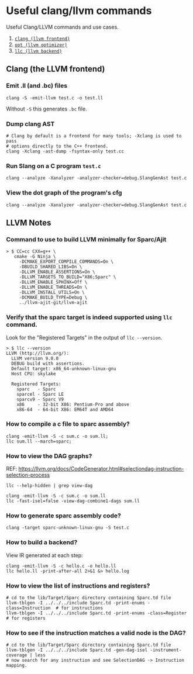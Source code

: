 Useful clang/llvm commands
===================

Useful Clang/LLVM commands and use cases.

1. [`clang (llvm frontend)`](#clang)
1. [`opt (llvm optimizer)`](#opt)
1. [`llc (llvm backend)`](#llc)

<a name="clang"></a>
## Clang (the LLVM frontend)

### Emit .ll (and .bc) files

    clang -S -emit-llvm test.c -o test.ll

Without `-S` this generates `.bc` file.

### Dump clang AST

    # Clang by default is a frontend for many tools; -Xclang is used to pass
    # options directly to the C++ frontend.
    clang -Xclang -ast-dump -fsyntax-only test.cc

### Run Slang on a C program `test.c`

    clang --analyze -Xanalyzer -analyzer-checker=debug.SlangGenAst test.c

### View the dot graph of the program's cfg

    clang --analyze -Xanalyzer -analyzer-checker=debug.SlangGenAst test.c

<a name="llvm-backend"></a>
## LLVM Notes

### Command to use to build LLVM minimally for Sparc/Ajit

    > $ CC=cc CXX=g++ \
       cmake -G Ninja \
         -DCMAKE_EXPORT_COMPILE_COMMANDS=On \
         -DBUILD_SHARED_LIBS=On \
         -DLLVM_ENABLE_ASSERTIONS=On \
         -DLLVM_TARGETS_TO_BUILD="X86;Sparc" \
         -DLLVM_ENABLE_SPHINX=Off \
         -DLLVM_ENABLE_THREADS=On \
         -DLLVM_INSTALL_UTILS=On \
         -DCMAKE_BUILD_TYPE=Debug \
         ../llvm-ajit-git/llvm-ajit

### Verify that the sparc target is indeed supported using `llc` command.

Look for the "Registered Targets" in the output of `llc --version`.


    > $ llc --version
    LLVM (http://llvm.org/):
      LLVM version 9.0.0
      DEBUG build with assertions.
      Default target: x86_64-unknown-linux-gnu
      Host CPU: skylake

      Registered Targets:
        sparc   - Sparc
        sparcel - Sparc LE
        sparcv9 - Sparc V9
        x86     - 32-bit X86: Pentium-Pro and above
        x86-64  - 64-bit X86: EM64T and AMD64

### How to compile a c file to sparc assembly?

    clang -emit-llvm -S -c sum.c -o sum.ll;
    llc sum.ll --march=sparc;

### How to view the DAG graphs?

REF: <https://llvm.org/docs/CodeGenerator.html#selectiondag-instruction-selection-process>

    llc --help-hidden | grep view-dag

    clang -emit-llvm -S -c sum.c -o sum.ll
    llc -fast-isel=false -view-dag-combine1-dags sum.ll

### How to generate sparc assembly code?

    clang -target sparc-unknown-linux-gnu -S test.c

### How to build a backend?

View IR generated at each step:

    clang -emit-llvm -S -c hello.c -o hello.ll
    llc hello.ll -print-after-all 2>&1 &> hello.log   

### How to view the list of instructions and registers?

    # cd to the lib/Target/Sparc directory containing Sparc.td file
    llvm-tblgen -I ../../../include Sparc.td -print-enums -class=Instruction  # for instructions
    llvm-tblgen -I ../../../include Sparc.td -print-enums -class=Register     # for registers

### How to see if the instruction matches a valid node is the DAG?

    # cd to the lib/Target/Sparc directory containing Sparc.td file
    llvm-tblgen -I ../../../include Sparc.td -gen-dag-isel -instrument-coverage | less
    # now search for any instruction and see SelectionDAG -> Instruction mapping.

